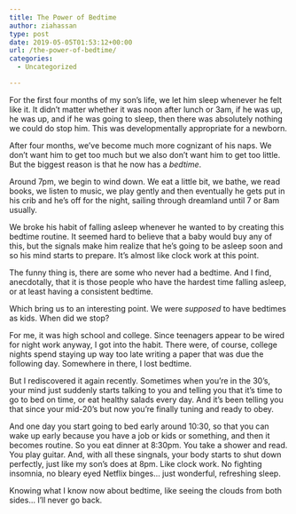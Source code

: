 ```yaml
---
title: The Power of Bedtime
author: ziahassan
type: post
date: 2019-05-05T01:53:12+00:00
url: /the-power-of-bedtime/
categories:
  - Uncategorized

---
```

For the first four months of my son’s life, we let him sleep whenever he felt like it. It didn’t matter whether it was noon after lunch or 3am, if he was up, he was up, and if he was going to sleep, then there was absolutely nothing we could do stop him. This was developmentally appropriate for a newborn.

After four months, we’ve become much more cognizant of his naps. We don’t want him to get too much but we also don’t want him to get too little. But the biggest reason is that he now has a _bedtime_. 

Around 7pm, we begin to wind down. We eat a little bit, we bathe, we read books, we listen to music, we play gently and then eventually he gets put in his crib and he’s off for the night, sailing through dreamland until 7 or 8am usually. 

We broke his habit of falling asleep whenever he wanted to by creating this bedtime routine. It seemed hard to believe that a baby would buy any of this, but the signals make him realize that he’s going to be asleep soon and so his mind starts to prepare. It’s almost like clock work at this point.

The funny thing is, there are some who never had a bedtime. And I find, anecdotally, that it is those people who have the hardest time falling asleep, or at least having a consistent bedtime. 

Which bring us to an interesting point. We were _supposed_ to have bedtimes as kids. When did we stop?

For me, it was high school and college. Since teenagers appear to be wired for night work anyway, I got into the habit. There were, of course, college nights spend staying up way too late writing a paper that was due the following day. Somewhere in there, I lost bedtime.

But I rediscovered it again recently. Sometimes when you’re in the 30’s, your mind just suddenly starts talking to you and telling you that it’s time to go to bed on time, or eat healthy salads every day. And it’s been telling you that since your mid-20’s but now you’re finally tuning and ready to obey.

And one day you start going to bed early around 10:30, so that you can wake up early because you have a job or kids or something, and then it becomes routine. So you eat dinner at 8:30pm. You take a shower and read. You play guitar. And, with all these singnals, your body starts to shut down perfectly, just like my son’s does at 8pm. Like clock work. No fighting insomnia, no bleary eyed Netflix binges… just wonderful, refreshing sleep.

Knowing what I know now about bedtime, like seeing the clouds from both sides… I’ll never go back.